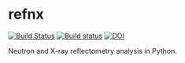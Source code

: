 refnx
=====

[![Build Status](https://travis-ci.org/refnx/refnx.svg?branch=master)](https://travis-ci.org/refnx/refnx)
[![Build status](https://ci.appveyor.com/api/projects/status/gv6965vuqnuufx9u?svg=true)](https://ci.appveyor.com/project/andyfaff/refnx)
[![DOI](https://zenodo.org/badge/23189/refnx/refnx.svg)](https://zenodo.org/badge/latestdoi/23189/refnx/refnx)

Neutron and X-ray reflectometry analysis in Python.

